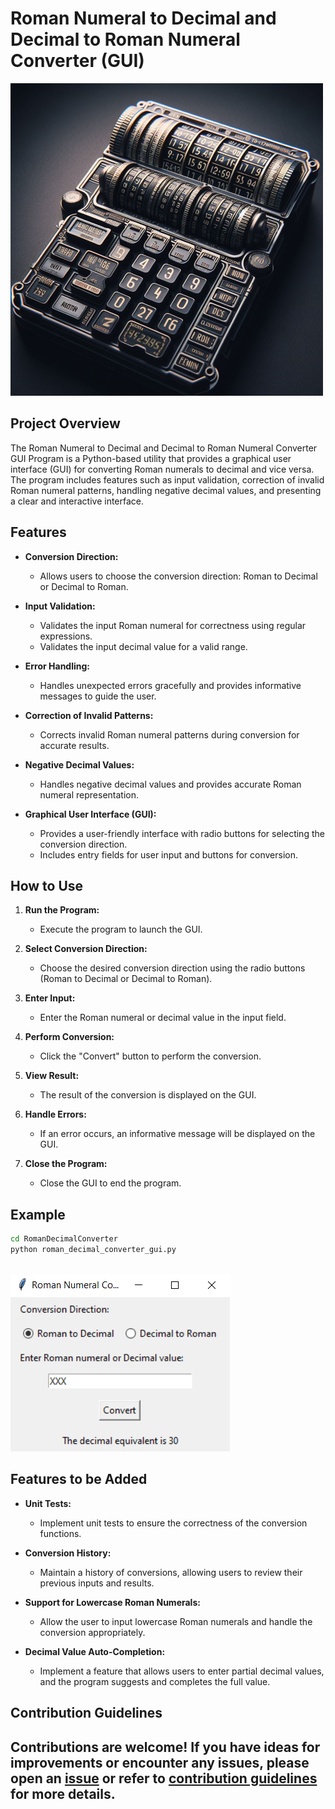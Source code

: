 # Roman Numeral to Decimal and Decimal to Roman Numeral Converter (GUI)

![DecimalRoman](image-2.png)

## Project Overview

The Roman Numeral to Decimal and Decimal to Roman Numeral Converter GUI Program is a Python-based utility that provides a graphical user interface (GUI) for converting Roman numerals to decimal and vice versa. The program includes features such as input validation, correction of invalid Roman numeral patterns, handling negative decimal values, and presenting a clear and interactive interface.

## Features

- **Conversion Direction:**

  - Allows users to choose the conversion direction: Roman to Decimal or Decimal to Roman.

- **Input Validation:**

  - Validates the input Roman numeral for correctness using regular expressions.
  - Validates the input decimal value for a valid range.

- **Error Handling:**

  - Handles unexpected errors gracefully and provides informative messages to guide the user.

- **Correction of Invalid Patterns:**

  - Corrects invalid Roman numeral patterns during conversion for accurate results.

- **Negative Decimal Values:**

  - Handles negative decimal values and provides accurate Roman numeral representation.

- **Graphical User Interface (GUI):**
  - Provides a user-friendly interface with radio buttons for selecting the conversion direction.
  - Includes entry fields for user input and buttons for conversion.

## How to Use

1. **Run the Program:**

   - Execute the program to launch the GUI.

2. **Select Conversion Direction:**

   - Choose the desired conversion direction using the radio buttons (Roman to Decimal or Decimal to Roman).

3. **Enter Input:**

   - Enter the Roman numeral or decimal value in the input field.

4. **Perform Conversion:**

   - Click the "Convert" button to perform the conversion.

5. **View Result:**

   - The result of the conversion is displayed on the GUI.

6. **Handle Errors:**

   - If an error occurs, an informative message will be displayed on the GUI.

7. **Close the Program:**
   - Close the GUI to end the program.

## Example

```bash
cd RomanDecimalConverter
python roman_decimal_converter_gui.py
```

\
![Roman Decimal Converter GUI](image.png)

## Features to be Added

- **Unit Tests:**

  - Implement unit tests to ensure the correctness of the conversion functions.

- **Conversion History:**

  - Maintain a history of conversions, allowing users to review their previous inputs and results.

- **Support for Lowercase Roman Numerals:**

  - Allow the user to input lowercase Roman numerals and handle the conversion appropriately.

- **Decimal Value Auto-Completion:**

  - Implement a feature that allows users to enter partial decimal values, and the program suggests and completes the full value.

## Contribution Guidelines

Contributions are welcome! If you have ideas for improvements or encounter any issues, please open an [issue](https://github.com/vrm-piyush/Acronym/issues) or refer to [contribution guidelines](../CONTRIBUTING.md) for more details.
---
